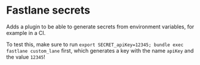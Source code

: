 # Fastlane secrets

Adds a plugin to be able to generate secrets from environment variables, for example in a CI.

To test this, make sure to run `export SECRET_apiKey=12345; bundle exec fastlane custom_lane` first, which generates a key with the name `apiKey` and the value `12345`! 
